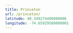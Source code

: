 ```yaml
---
title: Princeton
url: /princeton/
latitude: 40.349274400000006
longitude: -74.65929580000001
---
```

